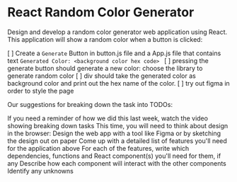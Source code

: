 # React Random Color Generator

Design and develop a random color generator web application using React. This application will show a random color when a button is clicked:

[ ] Create a `Generate` Button in button.js file and a App.js file that contains text `Generated Color: <background color hex code> `
[ ] pressing the generate button should generate a new color: choose the library to generate random color
[ ] div should take the generated color as background color and print out the hex name of the color.
[ ] try out figma in order to style the page

Our suggestions for breaking down the task into TODOs:

If you need a reminder of how we did this last week, watch the video showing breaking down tasks
This time, you will need to think about design in the browser: Design the web app with a tool like Figma or by sketching the design out on paper
Come up with a detailed list of features you'll need for the application above
For each of the features, write which dependencies, functions and React component(s) you'll need for them, if any
Describe how each component will interact with the other components
Identify any unknowns

